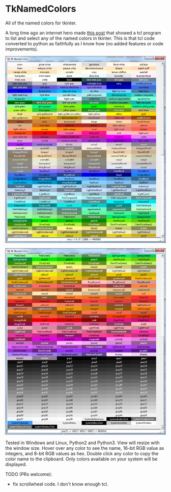 # TkNamedColors
All of the named colors for tkinter.

A long time ago an internet hero made [this post](http://wiki.tcl.tk/16166) that showed a tcl program to list and select any of the named colors in tkinter. This is that tcl code converted to python as faithfully as I know how (no added features or code improvements).

![screenshot](screenshot1.png)

![screenshot](screenshot2.png)

Tested in Windows and Linux, Python2 and Python3. View will resize with the window size. Hover over any color to see the name, 16-bit RGB value as integers, and 8-bit RGB values as hex. Double click any color to copy the color name to the clipboard. Only colors available on your system will be displayed. 

TODO (PRs welcome):
* fix scrollwheel code. I don't know enough tcl. 
